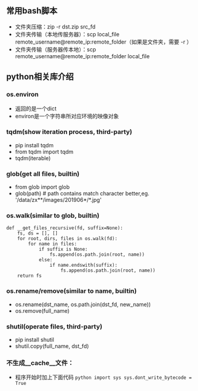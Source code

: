 ## 常用bash脚本

* 文件夹压缩：zip -r dst.zip src_fd
* 文件夹传输（本地传服务器）：scp local_file remote_username@remote_ip:remote_folder（如果是文件夹，需要 -r ）
* 文件夹传输（服务器传本地）：scp remote_username@remote_ip:remote_folder local_file 

##  python相关库介绍

### os.environ
* 返回的是一个dict
* environ是一个字符串所对应环境的映像对象

### tqdm(show iteration process, third-party)
* pip install tqdm
* from tqdm import tqdm
* tqdm(iterable)

### glob(get all files, builtin)
* from glob import glob
* glob(path) # path contains match character better,eg. '/data/zx**/images/201906*/*.jpg'

### os.walk(similar to glob, builtin)
```
def __get_files_recursive(fd, suffix=None):
    fs, ds = [], []
    for root, dirs, files in os.walk(fd):
        for name in files:
            if suffix is None:
                fs.append(os.path.join(root, name))
            else:
                if name.endswith(suffix):
                    fs.append(os.path.join(root, name))
    return fs
```

### os.rename/remove(similar to name, builtin)
* os.rename(dst_name, os.path.join(dst_fd, new_name))
* os.remove(full_name)

### shutil(operate files, third-party)
* pip install shutil
* shutil.copy(full_name, dst_fd)

### 不生成__cache__文件：
* 程序开始时加上下面代码
`python
import sys
sys.dont_write_bytecode = True
`
